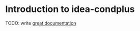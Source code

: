 # Introduction to idea-condplus

TODO: write [great documentation](http://jacobian.org/writing/what-to-write/)
